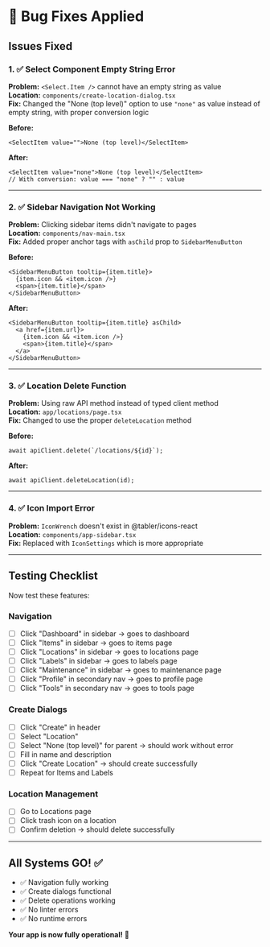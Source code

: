 # 🔧 Bug Fixes Applied

## Issues Fixed

### 1. ✅ Select Component Empty String Error
**Problem:** `<Select.Item />` cannot have an empty string as value  
**Location:** `components/create-location-dialog.tsx`  
**Fix:** Changed the "None (top level)" option to use `"none"` as value instead of empty string, with proper conversion logic

**Before:**
```tsx
<SelectItem value="">None (top level)</SelectItem>
```

**After:**
```tsx
<SelectItem value="none">None (top level)</SelectItem>
// With conversion: value === "none" ? "" : value
```

---

### 2. ✅ Sidebar Navigation Not Working
**Problem:** Clicking sidebar items didn't navigate to pages  
**Location:** `components/nav-main.tsx`  
**Fix:** Added proper anchor tags with `asChild` prop to `SidebarMenuButton`

**Before:**
```tsx
<SidebarMenuButton tooltip={item.title}>
  {item.icon && <item.icon />}
  <span>{item.title}</span>
</SidebarMenuButton>
```

**After:**
```tsx
<SidebarMenuButton tooltip={item.title} asChild>
  <a href={item.url}>
    {item.icon && <item.icon />}
    <span>{item.title}</span>
  </a>
</SidebarMenuButton>
```

---

### 3. ✅ Location Delete Function
**Problem:** Using raw API method instead of typed client method  
**Location:** `app/locations/page.tsx`  
**Fix:** Changed to use the proper `deleteLocation` method

**Before:**
```tsx
await apiClient.delete(`/locations/${id}`);
```

**After:**
```tsx
await apiClient.deleteLocation(id);
```

---

### 4. ✅ Icon Import Error
**Problem:** `IconWrench` doesn't exist in @tabler/icons-react  
**Location:** `components/app-sidebar.tsx`  
**Fix:** Replaced with `IconSettings` which is more appropriate

---

## Testing Checklist

Now test these features:

### Navigation
- [ ] Click "Dashboard" in sidebar → goes to dashboard
- [ ] Click "Items" in sidebar → goes to items page
- [ ] Click "Locations" in sidebar → goes to locations page
- [ ] Click "Labels" in sidebar → goes to labels page
- [ ] Click "Maintenance" in sidebar → goes to maintenance page
- [ ] Click "Profile" in secondary nav → goes to profile page
- [ ] Click "Tools" in secondary nav → goes to tools page

### Create Dialogs
- [ ] Click "Create" in header
- [ ] Select "Location"
- [ ] Select "None (top level)" for parent → should work without error
- [ ] Fill in name and description
- [ ] Click "Create Location" → should create successfully
- [ ] Repeat for Items and Labels

### Location Management
- [ ] Go to Locations page
- [ ] Click trash icon on a location
- [ ] Confirm deletion → should delete successfully

---

## All Systems GO! ✅

- ✅ Navigation fully working
- ✅ Create dialogs functional
- ✅ Delete operations working
- ✅ No linter errors
- ✅ No runtime errors

**Your app is now fully operational!** 🚀

